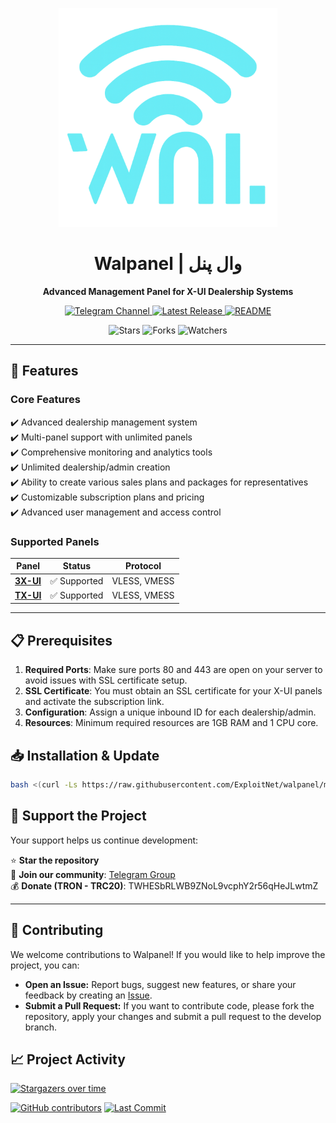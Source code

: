 ﻿<p align="center">
  <img width="350px" src="./media/walpanel.png" alt="Walpanel">
  <h1 align="center">Walpanel | وال پنل</h1>
  <p align="center"><b>Advanced Management Panel for X-UI Dealership Systems</b></p>
  
  <p align="center">
    <a href="https://t.me/primez_dev">
      <img src="https://img.shields.io/badge/Telegram-Channel-blue?style=for-the-badge&logo=telegram" alt="Telegram Channel">
    </a>
    <a href="https://github.com/primeZdev/walpanel/releases">
      <img src="https://img.shields.io/github/v/release/primeZdev/walpanel?style=for-the-badge&color=orange" alt="Latest Release">
    </a>
      <a href="README.fa.md">
    <img src="https://img.shields.io/badge/README-PERSIAN-green?style=for-the-badge" alt="README">
  </a>
  </p>
</p>

<div align="center">
  <img src="https://img.shields.io/github/stars/primeZdev/walpanel?style=social" alt="Stars">
  <img src="https://img.shields.io/github/forks/primeZdev/walpanel?style=social" alt="Forks">
  <img src="https://img.shields.io/github/watchers/primeZdev/walpanel?style=social" alt="Watchers">
</div>

---

## 🚀 **Features**

### Core Features

✔️ Advanced dealership management system  
✔️ Multi-panel support with unlimited panels  
✔️ Comprehensive monitoring and analytics tools  
✔️ Unlimited dealership/admin creation  
✔️ Ability to create various sales plans and packages for representatives  
✔️ Customizable subscription plans and pricing  
✔️ Advanced user management and access control

### Supported Panels

| Panel     | Status       | Protocol     |
| --------- | ------------ | ------------ |
| **[3X-UI](https://github.com/MHSanaei/3x-ui)** | ✅ Supported | VLESS, VMESS |
| **[TX-UI](https://github.com/AghayeCoder/tx-ui)** | ✅ Supported | VLESS, VMESS |

---

## **📋 Prerequisites**

1. **Required Ports**: Make sure ports 80 and 443 are open on your server to avoid issues with SSL certificate setup.
2. **SSL Certificate**: You must obtain an SSL certificate for your X-UI panels and activate the subscription link.
3. **Configuration**: Assign a unique inbound ID for each dealership/admin.
4. **Resources**: Minimum required resources are 1GB RAM and 1 CPU core.

## **📥 Installation & Update**

```bash
bash <(curl -Ls https://raw.githubusercontent.com/ExploitNet/walpanel/master/install.sh)
```

## **💖 Support the Project**

Your support helps us continue development:

⭐ **Star the repository**  
💬 **Join our community**: [Telegram Group](https://t.me/primez_dev)  
💰 **Donate (TRON - TRC20)**: TWHESbRLWB9ZNoL9vcphY2r56qHeJLwtmZ

---

## 🤝 Contributing

We welcome contributions to Walpanel! If you would like to help improve the project, you can:

- **Open an Issue:** Report bugs, suggest new features, or share your feedback by creating an [Issue](https://github.com/primeZdev/walpanel/issues).
- **Submit a Pull Request:** If you want to contribute code, please fork the repository, apply your changes and submit a pull request to the develop branch.

## **📈 Project Activity**

[![Stargazers over time](https://starchart.cc/primeZdev/walpanel.svg?variant=adaptive)](https://starchart.cc/primeZdev/walpanel)

[![GitHub contributors](https://img.shields.io/github/contributors/primeZdev/walpanel?style=flat-square)](https://github.com/primeZdev/walpanel/graphs/contributors)
[![Last Commit](https://img.shields.io/github/last-commit/primeZdev/walpanel?style=flat-square)](https://github.com/primeZdev/walpanel/commits/master)
